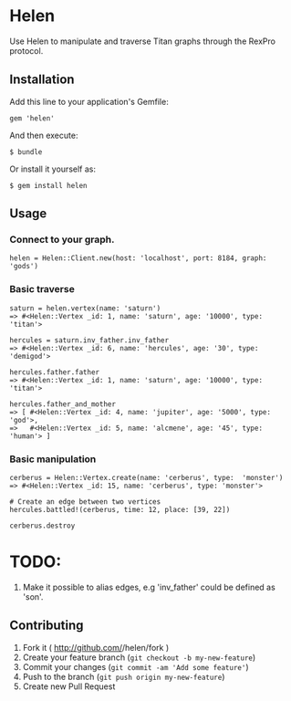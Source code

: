 # Helen

Use Helen to manipulate and traverse Titan graphs through the RexPro protocol.

## Installation

Add this line to your application's Gemfile:

    gem 'helen'

And then execute:

    $ bundle

Or install it yourself as:

    $ gem install helen

## Usage

### Connect to your graph.

    helen = Helen::Client.new(host: 'localhost', port: 8184, graph: 'gods')

### Basic traverse

    saturn = helen.vertex(name: 'saturn')
    => #<Helen::Vertex _id: 1, name: 'saturn', age: '10000', type: 'titan'>

    hercules = saturn.inv_father.inv_father
    => #<Helen::Vertex _id: 6, name: 'hercules', age: '30', type: 'demigod'>

    hercules.father.father
    => #<Helen::Vertex _id: 1, name: 'saturn', age: '10000', type: 'titan'>

    hercules.father_and_mother
    => [ #<Helen::Vertex _id: 4, name: 'jupiter', age: '5000', type: 'god'>,
    =>   #<Helen::Vertex _id: 5, name: 'alcmene', age: '45', type: 'human'> ]

### Basic manipulation

    cerberus = Helen::Vertex.create(name: 'cerberus', type:  'monster')
    => #<Helen::Vertex _id: 15, name: 'cerberus', type: 'monster'>

    # Create an edge between two vertices
    hercules.battled!(cerberus, time: 12, place: [39, 22])

    cerberus.destroy

# TODO:

1. Make it possible to alias edges, e.g 'inv_father' could be defined as 'son'.

## Contributing

1. Fork it ( http://github.com/<my-github-username>/helen/fork )
2. Create your feature branch (`git checkout -b my-new-feature`)
3. Commit your changes (`git commit -am 'Add some feature'`)
4. Push to the branch (`git push origin my-new-feature`)
5. Create new Pull Request

